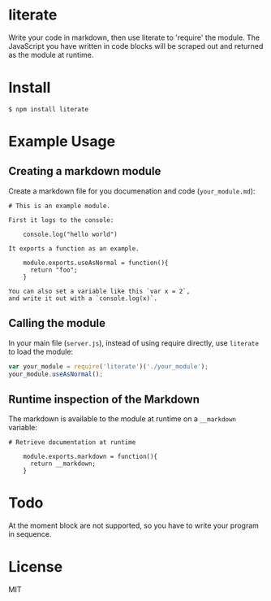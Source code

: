 # literate

Write your code in markdown, then use literate to 'require' the module. The JavaScript you have written in code blocks will be scraped out and returned as the module at runtime.

# Install

```
$ npm install literate
```

# Example Usage

## Creating a markdown module

Create a markdown file for you documenation and code (`your_module.md`):
```
# This is an example module.

First it logs to the console:

    console.log("hello world")

It exports a function as an example.

    module.exports.useAsNormal = function(){
      return "foo";
    }

You can also set a variable like this `var x = 2`, 
and write it out with a `console.log(x)`.
```
## Calling the module

In your main file (`server.js`), instead of using require directly, use `literate` to load the module:
```js
var your_module = require('literate')('./your_module');
your_module.useAsNormal();
```

## Runtime inspection of the Markdown

The markdown is available to the module at runtime on a `__markdown` variable:

```
# Retrieve documentation at runtime

    module.exports.markdown = function(){
      return __markdown;
    }
```

# Todo

At the moment block are not supported, so you have to write your program in sequence.

# License

MIT
